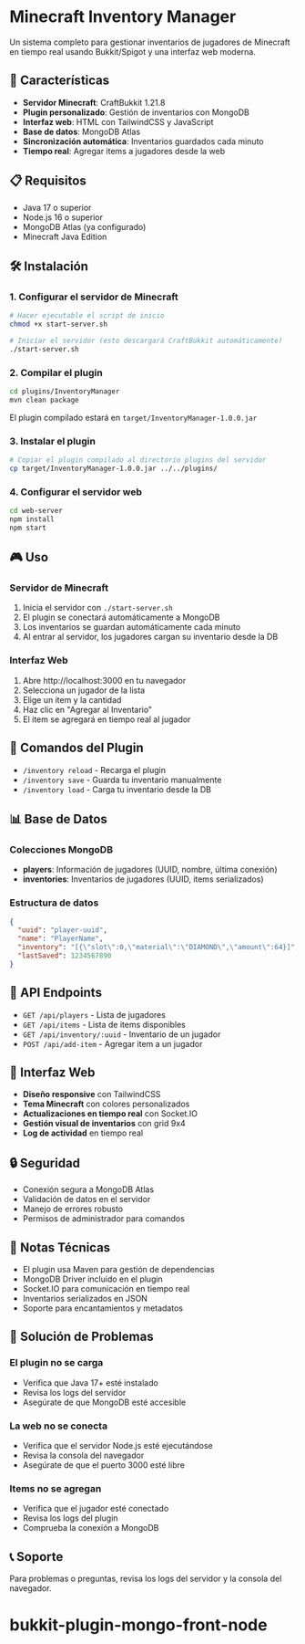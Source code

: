 # Minecraft Inventory Manager

Un sistema completo para gestionar inventarios de jugadores de Minecraft en tiempo real usando Bukkit/Spigot y una interfaz web moderna.

## 🚀 Características

- **Servidor Minecraft**: CraftBukkit 1.21.8
- **Plugin personalizado**: Gestión de inventarios con MongoDB
- **Interfaz web**: HTML con TailwindCSS y JavaScript
- **Base de datos**: MongoDB Atlas
- **Sincronización automática**: Inventarios guardados cada minuto
- **Tiempo real**: Agregar items a jugadores desde la web

## 📋 Requisitos

- Java 17 o superior
- Node.js 16 o superior
- MongoDB Atlas (ya configurado)
- Minecraft Java Edition

## 🛠️ Instalación

### 1. Configurar el servidor de Minecraft

```bash
# Hacer ejecutable el script de inicio
chmod +x start-server.sh

# Iniciar el servidor (esto descargará CraftBukkit automáticamente)
./start-server.sh
```

### 2. Compilar el plugin

```bash
cd plugins/InventoryManager
mvn clean package
```

El plugin compilado estará en `target/InventoryManager-1.0.0.jar`

### 3. Instalar el plugin

```bash
# Copiar el plugin compilado al directorio plugins del servidor
cp target/InventoryManager-1.0.0.jar ../../plugins/
```

### 4. Configurar el servidor web

```bash
cd web-server
npm install
npm start
```

## 🎮 Uso

### Servidor de Minecraft

1. Inicia el servidor con `./start-server.sh`
2. El plugin se conectará automáticamente a MongoDB
3. Los inventarios se guardan automáticamente cada minuto
4. Al entrar al servidor, los jugadores cargan su inventario desde la DB

### Interfaz Web

1. Abre http://localhost:3000 en tu navegador
2. Selecciona un jugador de la lista
3. Elige un item y la cantidad
4. Haz clic en "Agregar al Inventario"
5. El item se agregará en tiempo real al jugador

## 🔧 Comandos del Plugin

- `/inventory reload` - Recarga el plugin
- `/inventory save` - Guarda tu inventario manualmente
- `/inventory load` - Carga tu inventario desde la DB

## 📊 Base de Datos

### Colecciones MongoDB

- **players**: Información de jugadores (UUID, nombre, última conexión)
- **inventories**: Inventarios de jugadores (UUID, items serializados)

### Estructura de datos

```json
{
  "uuid": "player-uuid",
  "name": "PlayerName",
  "inventory": "[{\"slot\":0,\"material\":\"DIAMOND\",\"amount\":64}]",
  "lastSaved": 1234567890
}
```

## 🔌 API Endpoints

- `GET /api/players` - Lista de jugadores
- `GET /api/items` - Lista de items disponibles
- `GET /api/inventory/:uuid` - Inventario de un jugador
- `POST /api/add-item` - Agregar item a un jugador

## 🎨 Interfaz Web

- **Diseño responsive** con TailwindCSS
- **Tema Minecraft** con colores personalizados
- **Actualizaciones en tiempo real** con Socket.IO
- **Gestión visual de inventarios** con grid 9x4
- **Log de actividad** en tiempo real

## 🔒 Seguridad

- Conexión segura a MongoDB Atlas
- Validación de datos en el servidor
- Manejo de errores robusto
- Permisos de administrador para comandos

## 📝 Notas Técnicas

- El plugin usa Maven para gestión de dependencias
- MongoDB Driver incluido en el plugin
- Socket.IO para comunicación en tiempo real
- Inventarios serializados en JSON
- Soporte para encantamientos y metadatos

## 🐛 Solución de Problemas

### El plugin no se carga
- Verifica que Java 17+ esté instalado
- Revisa los logs del servidor
- Asegúrate de que MongoDB esté accesible

### La web no se conecta
- Verifica que el servidor Node.js esté ejecutándose
- Revisa la consola del navegador
- Asegúrate de que el puerto 3000 esté libre

### Items no se agregan
- Verifica que el jugador esté conectado
- Revisa los logs del plugin
- Comprueba la conexión a MongoDB

## 📞 Soporte

Para problemas o preguntas, revisa los logs del servidor y la consola del navegador.
# bukkit-plugin-mongo-front-node
